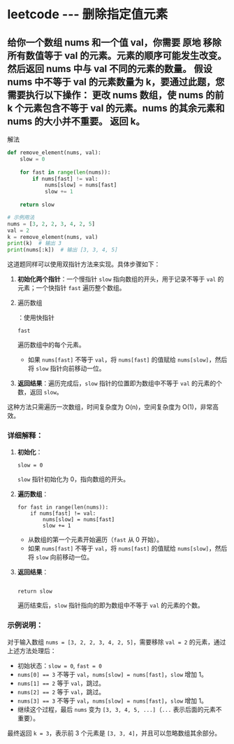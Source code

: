 # leetcode --- 删除指定值元素

## 给你一个数组 nums 和一个值 val，你需要 原地 移除所有数值等于 val 的元素。元素的顺序可能发生改变。然后返回 nums 中与 val 不同的元素的数量。 假设 nums 中不等于 val 的元素数量为 k，要通过此题，您需要执行以下操作： 更改 nums 数组，使 nums 的前 k 个元素包含不等于 val 的元素。nums 的其余元素和 nums 的大小并不重要。 返回 k。

解法

```python
def remove_element(nums, val):
    slow = 0
    
    for fast in range(len(nums)):
        if nums[fast] != val:
            nums[slow] = nums[fast]
            slow += 1
            
    return slow

# 示例用法
nums = [3, 2, 2, 3, 4, 2, 5]
val = 2
k = remove_element(nums, val)
print(k)  # 输出 3
print(nums[:k])  # 输出 [3, 3, 4, 5]

```

这道题同样可以使用双指针方法来实现。具体步骤如下：

1. **初始化两个指针**：一个慢指针 `slow` 指向数组的开头，用于记录不等于 `val` 的元素；一个快指针 `fast` 遍历整个数组。

2. 遍历数组

   ：使用快指针 

   ```
   fast
   ```

    遍历数组中的每个元素。

   - 如果 `nums[fast]` 不等于 `val`，将 `nums[fast]` 的值赋给 `nums[slow]`，然后将 `slow` 指针向前移动一位。

3. **返回结果**：遍历完成后，`slow` 指针的位置即为数组中不等于 `val` 的元素的个数，返回 `slow`。

这种方法只需遍历一次数组，时间复杂度为 O(n)，空间复杂度为 O(1)，非常高效。







### 详细解释：

1. **初始化**：

   ```
   slow = 0
   ```

   `slow` 指针初始化为 0，指向数组的开头。

2. **遍历数组**：

   ```
   for fast in range(len(nums)):
       if nums[fast] != val:
           nums[slow] = nums[fast]
           slow += 1
   ```

   - 从数组的第一个元素开始遍历（`fast` 从 0 开始）。
   - 如果 `nums[fast]` 不等于 `val`，将 `nums[fast]` 的值赋给 `nums[slow]`，然后将 `slow` 向前移动一位。

3. **返回结果**：

   ```
   
   return slow
   ```

   遍历结束后，`slow` 指针指向的即为数组中不等于 `val` 的元素的个数。

### 示例说明：

对于输入数组 `nums = [3, 2, 2, 3, 4, 2, 5]`，需要移除 `val = 2` 的元素，通过上述方法处理后：

- 初始状态：`slow = 0`, `fast = 0`
- `nums[0] == 3` 不等于 `val`，`nums[slow] = nums[fast]`，`slow` 增加 1。
- `nums[1] == 2` 等于 `val`，跳过。
- `nums[2] == 2` 等于 `val`，跳过。
- `nums[3] == 3` 不等于 `val`，`nums[slow] = nums[fast]`，`slow` 增加 1。
- 继续这个过程，最后 `nums` 变为 `[3, 3, 4, 5, ...]`（`...` 表示后面的元素不重要）。

最终返回 `k = 3`，表示前 3 个元素是 `[3, 3, 4]`，并且可以忽略数组其余部分。